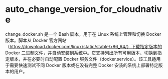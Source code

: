 # auto_change_version_for_cloudnative
change_docker.sh 是一个 Bash 脚本，用于在 Linux 系统上管理和切换 Docker 版本。脚本从 Docker 官方网站（https://download.docker.com/linux/static/stable/x86_64/）下载指定版本的 Docker 二进制文件，并自动安装到系统中。它支持列出所有可用版本、切换到指定版本，并在必要时自动配置 Docker 服务文件（docker.service）。该工具适用于需要快速测试不同 Docker 版本或在没有完整 Docker 安装的系统上部署特定版本的用户。

